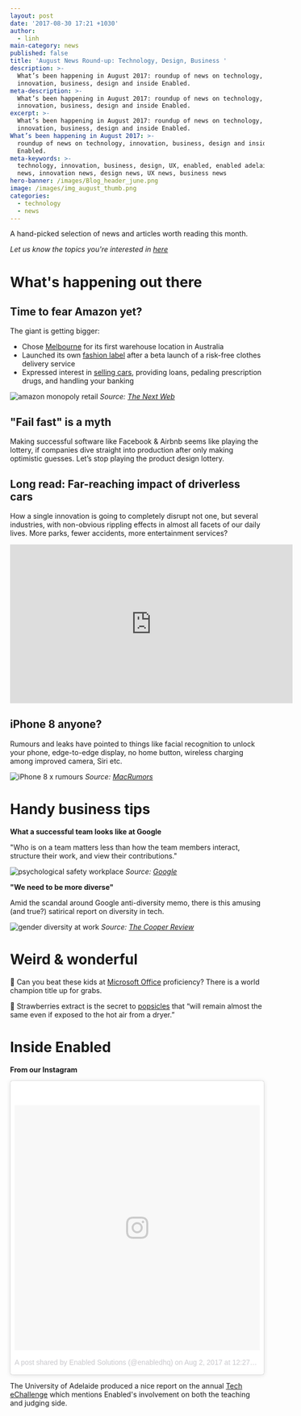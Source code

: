 ```yaml
---
layout: post
date: '2017-08-30 17:21 +1030'
author:
  - linh
main-category: news
published: false
title: 'August News Round-up: Technology, Design, Business '
description: >-
  What’s been happening in August 2017: roundup of news on technology,
  innovation, business, design and inside Enabled.
meta-description: >-
  What’s been happening in August 2017: roundup of news on technology,
  innovation, business, design and inside Enabled.
excerpt: >-
  What’s been happening in August 2017: roundup of news on technology,
  innovation, business, design and inside Enabled.
What’s been happening in August 2017: >-
  roundup of news on technology, innovation, business, design and inside
  Enabled.
meta-keywords: >-
  technology, innovation, business, design, UX, enabled, enabled adelaide, tech
  news, innovation news, design news, UX news, business news
hero-banner: /images/Blog_header_june.png
image: /images/img_august_thumb.png
categories:
  - technology
  - news
---
```

A hand-picked selection of news and articles worth reading this month. 

_Let us know the topics you're interested in [here](https://enabled1.typeform.com/to/YcdNts)_

# What's happening out there

## Time to fear Amazon yet?

The giant is getting bigger:

- Chose [Melbourne](https://www.gizmodo.com.au/2017/08/amazon-is-opening-a-huge-warehouse-in-melbourne/) for its first warehouse location in Australia
- Launched its own [fashion label](https://techcrunch.com/2017/07/28/amazon-gets-into-shoes-and-handbags-with-its-new-private-fashion-label-the-fix/) after a beta launch of a risk-free clothes delivery service
- Expressed interest in [selling cars](https://thenextweb.com/business/2017/07/26/time-fear-amazon/#.tnw_VKWKIvFs), providing loans, pedaling prescription drugs, and handling your banking

![amazon monopoly retail ]({{site.baseurl}}/images/img_august_amazon.jpg)
*Source: [The Next Web](https://thenextweb.com/business/2017/07/26/time-fear-amazon/#.tnw_VKWKIvFs)*

## "Fail fast" is a myth

Making successful software like Facebook & Airbnb seems like playing the lottery, if companies dive straight into production after only making optimistic guesses. Let’s stop playing the product design lottery.

## Long read: Far-reaching impact of driverless cars

How a single innovation is going to completely disrupt not one, but several industries, with non-obvious rippling effects in almost all facets of our daily lives. More parks, fewer accidents, more entertainment services? 

<iframe width="560" height="315" src="https://www.youtube.com/embed/AAQB-Fny36A?rel=0" frameborder="0" allowfullscreen></iframe>
 
## iPhone 8 anyone?

Rumours and leaks have pointed to things like facial recognition to unlock your phone, edge-to-edge display, no home button, wireless charging among improved camera, Siri etc. 

![iPhone 8 x rumours]({{site.baseurl}}/images/img_august_iphone.jpg)
*Source: [MacRumors](https://www.macrumors.com/roundup/iphone-8/)*

# Handy business tips

**What a successful team looks like at Google**

"Who is on a team matters less than how the team members interact, structure their work, and view their contributions."

![psychological safety workplace]({{site.baseurl}}/images/img_august_google.png)
*Source: [Google](https://rework.withgoogle.com/blog/five-keys-to-a-successful-google-team/)*

**"We need to be more diverse"**

Amid the scandal around Google anti-diversity memo, there is this amusing (and true?) satirical report on diversity in tech.
 
![gender diversity at work]({{site.baseurl}}/images/img_august_diversity.jpg)
*Source: [The Cooper Review](http://thecooperreview.com/diversity-in-tech-report/)*

# Weird & wonderful

📎  Can you beat these kids at [Microsoft Office](http://www.latimes.com/business/technology/la-fi-tn-microsoft-olympics-20170802-story.html) proficiency? There is a world champion title up for grabs. 

🍓  Strawberries extract is the secret to [popsicles](http://www.asahi.com/ajw/articles/AJ201707300036.html) that “will remain almost the same even if exposed to the hot air from a dryer.”
 
# Inside Enabled

**From our Instagram**

<blockquote class="instagram-media" data-instgrm-version="7" style=" background:#FFF; border:0; border-radius:3px; box-shadow:0 0 1px 0 rgba(0,0,0,0.5),0 1px 10px 0 rgba(0,0,0,0.15); margin: 1px; max-width:658px; padding:0; width:99.375%; width:-webkit-calc(100% - 2px); width:calc(100% - 2px);"><div style="padding:8px;"> <div style=" background:#F8F8F8; line-height:0; margin-top:40px; padding:50% 0; text-align:center; width:100%;"> <div style=" background:url(data:image/png;base64,iVBORw0KGgoAAAANSUhEUgAAACwAAAAsCAMAAAApWqozAAAABGdBTUEAALGPC/xhBQAAAAFzUkdCAK7OHOkAAAAMUExURczMzPf399fX1+bm5mzY9AMAAADiSURBVDjLvZXbEsMgCES5/P8/t9FuRVCRmU73JWlzosgSIIZURCjo/ad+EQJJB4Hv8BFt+IDpQoCx1wjOSBFhh2XssxEIYn3ulI/6MNReE07UIWJEv8UEOWDS88LY97kqyTliJKKtuYBbruAyVh5wOHiXmpi5we58Ek028czwyuQdLKPG1Bkb4NnM+VeAnfHqn1k4+GPT6uGQcvu2h2OVuIf/gWUFyy8OWEpdyZSa3aVCqpVoVvzZZ2VTnn2wU8qzVjDDetO90GSy9mVLqtgYSy231MxrY6I2gGqjrTY0L8fxCxfCBbhWrsYYAAAAAElFTkSuQmCC); display:block; height:44px; margin:0 auto -44px; position:relative; top:-22px; width:44px;"></div></div><p style=" color:#c9c8cd; font-family:Arial,sans-serif; font-size:14px; line-height:17px; margin-bottom:0; margin-top:8px; overflow:hidden; padding:8px 0 7px; text-align:center; text-overflow:ellipsis; white-space:nowrap;"><a href="https://www.instagram.com/p/BXSHOW8lFCy/" style=" color:#c9c8cd; font-family:Arial,sans-serif; font-size:14px; font-style:normal; font-weight:normal; line-height:17px; text-decoration:none;" target="_blank">A post shared by Enabled Solutions (@enabledhq)</a> on <time style=" font-family:Arial,sans-serif; font-size:14px; line-height:17px;" datetime="2017-08-02T07:27:46+00:00">Aug 2, 2017 at 12:27am PDT</time></p></div></blockquote> <script async defer src="//platform.instagram.com/en_US/embeds.js"></script>

The University of Adelaide produced a nice report on the annual [Tech eChallenge](https://www.instagram.com/p/BXSHOW8lFCy/?taken-by=enabledhq) which mentions Enabled's involvement on both the teaching and judging side.
